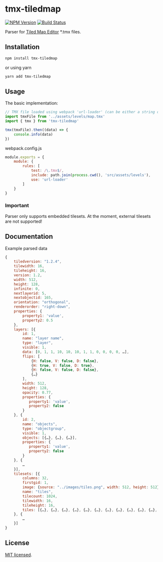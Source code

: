# tmx-tiledmap 
[![NPM Version](https://img.shields.io/npm/v/tmx-tiledmap.svg?style=flat)](https://www.npmjs.org/package/tmx-tiledmap)
[![Build Status](https://travis-ci.org/praghus/tmx-tiledmap.svg?branch=master)](https://travis-ci.org/praghus/tmx-tiledmap)

Parser for [Tiled Map Editor](http://www.mapeditor.org/) *.tmx files.

## Installation

```sh
npm install tmx-tiledmap
```

or using yarn

```sh
yarn add tmx-tiledmap
```
## Usage

The basic implementation:

```js
// TMX file loaded using webpack 'url-loader' (can be either a string or URL encoded data).
import tmxFile from '../assets/levels/map.tmx'
import { tmx } from 'tmx-tiledmap'

tmx(tmxFile).then((data) => {
    console.info(data)
})
```

webpack.config.js

```js
module.exports = {
    module: {
        rules: [
            test: /\.tmx$/,
            include: path.join(process.cwd(), 'src/assets/levels'),
            use: 'url-loader'
        ]
    }
}
```
### Important
Parser only supports embedded tilesets. At the moment, external tilesets are not supported!


## Documentation

Example parsed data

```js
{
    tiledversion: "1.2.4",
    tilewidth: 16,
    tileheight: 16,
    version: 1.2,
    width: 512,
    height: 128,
    infinite: 0,
    nextlayerid: 5,
    nextobjectid: 165,
    orientation: "orthogonal",
    renderorder: "right-down",
    properties: {
        property1: 'value', 
        property2: 0.5
    },
    layers: [{
        id: 1,
        name: "layer name",
        type: "layer",
        visible: 1,
        data: [0, 1, 1, 10, 10, 10, 1, 1, 0, 0, 0, 0, …],
        flips: [
            {H: false, V: false, D: false},
            {H: true, V: false, D: true},
            {H: false, V: false, D: false},
            {…}
        ],
        width: 512,
        height: 128,
        opacity: 0.77,
        properties: {
           property1: 'value',
           property2: false   
        }
    }, {
        id: 2,
        name: "objects",
        type: "objectgroup",
        visible: 1,
        objects: [{…}, {…}, {…}],
        properties: {
           property1: 'value',
           property2: false   
        }
    }, {
        …
    }],
    tilesets: [{
        columns: 32,
        firstgid: 1,
        image: {source: "../images/tiles.png", width: 512, height: 512},
        name: "tiles",
        tilecount: 1024,
        tilewidth: 16,
        tileheight: 16,
        tiles: [{…}, {…}, {…}, {…}, {…}, {…}, {…}, {…}, {…}, {…}, {…}, {…}]
    }, {
        …
    }]
}
```

## License

[MIT licensed](./LICENSE).
